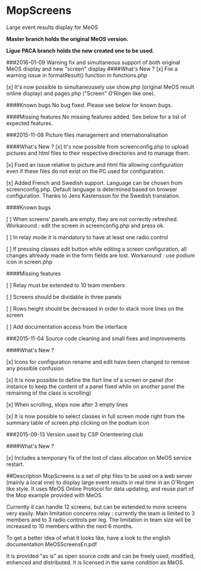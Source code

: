 # MopScreens
Large event results display for MeOS

**Master branch holds the original MeOS version.**

**Ligue PACA branch holds the new created one to be used.**

###2016-01-09 Warning fix and simultaneous support of both original MeOS display and new "screen" display
####What's New ?
[x] Fiw a warning issue in formatResult() function in functions.php

[x] It's now possible to simultaneousely use show.php (original MeOS result online display) and pages.php ("Screen" O'Ringen like one).

####Known bugs
No bug fixed. Please see below for known bugs.

####Missing features
No missing features added. See below for a list of expected features.

###2015-11-08 Picture files management and internationalisation

####What's New ?
[x] It's now possible from screenconfig.php to upload pictures and html files to their respective directories and to manage them.

[x] Fixed an issue relative to picture and html file allowing configuration even if these files do not exist on the PC used for configuration.

[x] Added French and Swedish support. Language can be chosen from screenconfig.php. Default language is determined based on browser configuration. Thanks to Jens Kastensson for the Swedish translation.

####Known bugs
		
[ ] When screens' panels are empty, they are not correctly refreshed. Workaround : edit the screen in screenconfig.php and press ok.

[ ] In relay mode it is mandatory to have at least one radio control

[ ] If pressing classes edit button while editing a screen configuration, all changes altready made in the form fields are lost. Workaround : use podium icon in screen.php
		
####Missing features

[ ] Relay must be extended to 10 team members

[ ] Screens should be dividable in three panels

[ ] Rows height should be decreased in order to stack more lines on the screen

[ ] Add documentation access from the interface

###2015-11-04 Source code cleaning and small fixes and improvements

####What's New ?

[x] Icons for configuration rename and edit have been changed to remove any possible confusion

[x] It is now possible to define the fisrt line of a screen or panel (for instance to keep the content of a panel fixed while on another panel the remaining of the class is scrolling)

[x] When scrolling, stops now after 3 empty lines

[x] It is now possible to select classes in full screen mode right from the summary table of screen.php clicking on the podium icon


###2015-09-13 Version used by CSP Orienteering club

####What's New ?

[x] Includes a temporary fix of the lost of class allocation on MeOS service restart.

##Description
MopScreens is a set of php files to be used on a web server (mainly a local one) to display large event results in real time in an O'Ringen like style. It uses MeOS Online Protocol for data updating, and reuse part of the Mop example provided with MeOS.

Currently it can handle 12 screens, but can be extended to more screens very easily. Main limitation concerns relay : currently the team is limited to 3 members and to 3 radio controls per leg. The limitation in team size will be increased to 10 members within the next 6 months.

To get a better idea of what it looks like, have a look to the english documentation MeOSScreensEn.pdf

It is provided "as is" as open source code and can be freely used, modified, enhenced and distributed. It is licensed in the same condition as MeOS.
